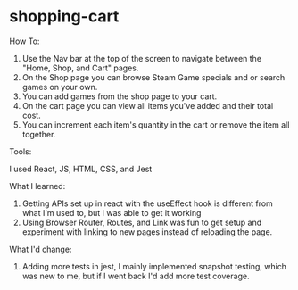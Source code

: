 # shopping-cart

How To:
1. Use the Nav bar at the top of the screen to navigate between the "Home, Shop, and Cart" pages.
2. On the Shop page you can browse Steam Game specials and or search games on your own.
3. You can add games from the shop page to your cart.
4. On the cart page you can view all items you've added and their total cost.
5. You can increment each item's quantity in the cart or remove the item all together.

Tools:

I used React, JS, HTML, CSS, and Jest

What I learned:
1. Getting APIs set up in react with the useEffect hook is different from what I'm used to, but I was able to get it working
2. Using Browser Router, Routes, and Link was fun to get setup and experiment with linking to new pages instead of reloading the page.

What I'd change:
1. Adding more tests in jest, I mainly implemented snapshot testing, which was new to me, but if I went back I'd add more test coverage.